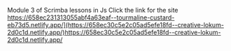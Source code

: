 Module 3 of Scrimba lessons in Js
Click the link for the site
https://658ec231313055abf4a63eaf--tourmaline-custard-eb73d5.netlify.app/](https://658ec30c5e2c05ad5efe18fd--creative-lokum-2d0c1d.netlify.app/)https://658ec30c5e2c05ad5efe18fd--creative-lokum-2d0c1d.netlify.app/
